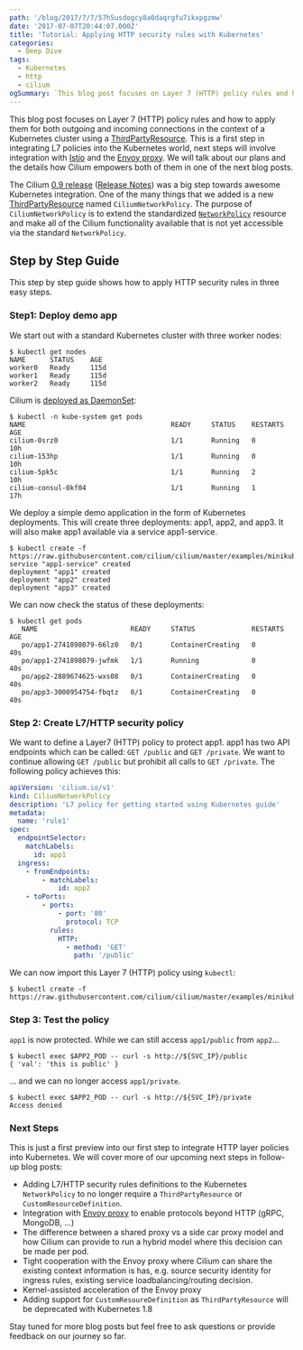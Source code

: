 ```yaml
---
path: '/blog/2017/7/7/57h5usdogcy8a0daqrgfu7ikxpgzmw'
date: '2017-07-07T20:44:07.000Z'
title: 'Tutorial: Applying HTTP security rules with Kubernetes'
categories:
  - Deep Dive
tags:
  - Kubernetes
  - http
  - cilium
ogSummary: `This blog post focuses on Layer 7 (HTTP) policy rules and how to apply them for both outgoing and incoming connections in the context of a Kubernetes cluster using a ThirdPartyResource. This is a first step in integrating L7 policies into the Kubernetes world, next steps will involve integration with Istio and the Envoy proxy. We will talk about our plans and the details how Cilium empowers both of them in one of the next blog posts.`
---
```


This blog post focuses on Layer 7 (HTTP) policy rules and how to apply them for both outgoing and incoming connections in the context of a Kubernetes cluster using a [ThirdPartyResource](https://kubernetes.io/docs/tasks/access-kubernetes-api/extend-api-third-party-resource/). This is a first step in integrating L7 policies into the Kubernetes world, next steps will involve integration with [Istio](https://istio.io/) and the [Envoy proxy](https://github.com/lyft/envoy). We will talk about our plans and the details how Cilium empowers both of them in one of the next blog posts.

The Cilium [0.9 release](https://www.cilium.io/blog/2017/5/31/cilium-v09-released-hello-kubernetes) ([Release Notes](https://github.com/cilium/cilium/releases/tag/v0.9.0)) was a big step towards awesome Kubernetes integration. One of the many things that we added is a new [ThirdPartyResource](https://kubernetes.io/docs/tasks/access-kubernetes-api/extend-api-third-party-resource/) named `CiliumNetworkPolicy`. The purpose of `CiliumNetworkPolicy` is to extend the standardized [`NetworkPolicy`](https://kubernetes.io/docs/concepts/services-networking/network-policies/) resource and make all of the Cilium functionality available that is not yet accessible via the standard `NetworkPolicy`.

## Step by Step Guide

This step by step guide shows how to apply HTTP security rules in three easy steps.

### Step1: Deploy demo app

We start out with a standard Kubernetes cluster with three worker nodes:

    $ kubectl get nodes
    NAME      STATUS    AGE
    worker0   Ready     115d
    worker1   Ready     115d
    worker2   Ready     115d

Cilium is [deployed as DaemonSet](http://docs.cilium.io/en/stable/gettingstarted/#getting-started-using-kubernetes):

    $ kubectl -n kube-system get pods
    NAME                                    READY     STATUS    RESTARTS   AGE
    cilium-0srz0                            1/1       Running   0          10h
    cilium-153hp                            1/1       Running   0          10h
    cilium-5pk5c                            1/1       Running   2          10h
    cilium-consul-0kf04                     1/1       Running   1          17h

We deploy a simple demo application in the form of Kubernetes deployments. This will create three deployments: app1, app2, and app3\. It will also make app1 available via a service app1-service.

    $ kubectl create -f https://raw.githubusercontent.com/cilium/cilium/master/examples/minikube/demo.yaml
    service "app1-service" created
    deployment "app1" created
    deployment "app2" created
    deployment "app3" created

We can now check the status of these deployments:

    $ kubectl get pods
       NAME                       READY     STATUS              RESTARTS   AGE
       po/app1-2741898079-66lz0   0/1       ContainerCreating   0          40s
       po/app1-2741898079-jwfmk   1/1       Running             0          40s
       po/app2-2889674625-wxs08   0/1       ContainerCreating   0          40s
       po/app3-3000954754-fbqtz   0/1       ContainerCreating   0          40s

### Step 2: Create L7/HTTP security policy

We want to define a Layer7 (HTTP) policy to protect app1\. app1 has two API endpoints which can be called: `GET /public` and `GET /private`. We want to continue allowing `GET /public` but prohibit all calls to `GET /private`. The following policy achieves this:

```yaml
apiVersion: 'cilium.io/v1'
kind: CiliumNetworkPolicy
description: 'L7 policy for getting started using Kubernetes guide'
metadata:
  name: 'rule1'
spec:
  endpointSelector:
    matchLabels:
      id: app1
  ingress:
    - fromEndpoints:
        - matchLabels:
            id: app2
    - toPorts:
        - ports:
            - port: '80'
              protocol: TCP
          rules:
            HTTP:
              - method: 'GET'
                path: '/public'
```

We can now import this Layer 7 (HTTP) policy using `kubectl`:

    $ kubectl create -f https://raw.githubusercontent.com/cilium/cilium/master/examples/minikube/l3_l4_l7_policy.yaml

### Step 3: Test the policy

`app1` is now protected. While we can still access `app1/public` from `app2`...

    $ kubectl exec $APP2_POD -- curl -s http://${SVC_IP}/public
    { 'val': 'this is public' }

... and we can no longer access `app1/private`.

    $ kubectl exec $APP2_POD -- curl -s http://${SVC_IP}/private
    Access denied

### Next Steps

This is just a first preview into our first step to integrate HTTP layer policies into Kubernetes. We will cover more of our upcoming next steps in follow-up blog posts:

- Adding L7/HTTP security rules definitions to the Kubernetes `NetworkPolicy` to no longer require a `ThirdPartyResource` or `CustomResourceDefinition`.
- Integration with [Envoy proxy](https://github.com/lyft/envoy) to enable protocols beyond HTTP (gRPC, MongoDB, ...)
- The difference between a shared proxy vs a side car proxy model and how Cilium can provide to run a hybrid model where this decision can be made per pod.
- Tight cooperation with the Envoy proxy where Cilium can share the existing context information is has, e.g. source security identity for ingress rules, existing service loadbalancing/routing decision.
- Kernel-assisted acceleration of the Envoy proxy
- Adding support for `CustomResoureDefinition` as `ThirdPartyResource` will be deprecated with Kubernetes 1.8

Stay tuned for more blog posts but feel free to ask questions or provide feedback on our journey so far.
